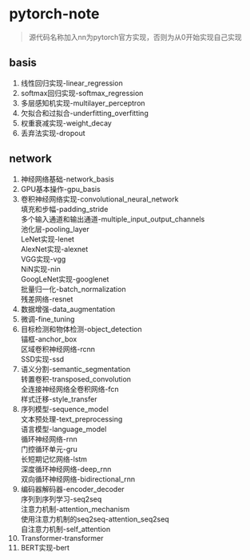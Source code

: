 # pytorch-note
> 源代码名称加入nn为pytorch官方实现，否则为从0开始实现自己实现
## basis
1. 线性回归实现-linear_regression
2. softmax回归实现-softmax_regression
3. 多层感知机实现-multilayer_perceptron
4. 欠拟合和过拟合-underfitting_overfitting
5. 权重衰减实现-weight_decay
6. 丢弃法实现-dropout
## network
1. 神经网络基础-network_basis
2. GPU基本操作-gpu_basis
3.  卷积神经网络实现-convolutional_neural_network<br>
    填充和步幅-padding_stride<br>
    多个输入通道和输出通道-multiple_input_output_channels<br>
    池化层-pooling_layer <br>
    LeNet实现-lenet<br>
    AlexNet实现-alexnet<br>
    VGG实现-vgg<br>
    NiN实现-nin<br>
    GoogLeNet实现-googlenet<br>
    批量归一化-batch_normalization<br>
    残差网络-resnet<br>
4. 数据增强-data_augmentation<br>
5. 微调-fine_tuning<br>
6.  目标检测和物体检测-object_detection<br>
    锚框-anchor_box<br>
    区域卷积神经网络-rcnn<br>
    SSD实现-ssd<br>
7.  语义分割-semantic_segmentation<br>
    转置卷积-transposed_convolution<br>
    全连接神经网络全卷积网络-fcn<br>
    样式迁移-style_transfer<br>
8.  序列模型-sequence_model<br>
    文本预处理-text_preprocessing<br>
    语言模型-language_model <br>
    循环神经网络-rnn<br>
    门控循环单元-gru<br>
    长短期记忆网络-lstm<br>
    深度循环神经网络-deep_rnn<br>
    双向循环神经网络-bidirectional_rnn<br>
9.  编码器解码器-encoder_decoder<br>
    序列到序列学习-seq2seq<br>
    注意力机制-attention_mechanism<br>
    使用注意力机制的seq2seq-attention_seq2seq<br>
    自注意力机制-self_attention<br>
10.  Transformer-transformer<br>
11. BERT实现-bert<br>
